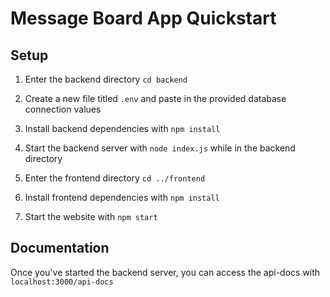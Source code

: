 # Message Board App Quickstart

## Setup
1. Enter the backend directory ```cd backend```

2. Create a new file titled ```.env``` and paste in the provided database connection values

3. Install backend dependencies with ```npm install```

4. Start the backend server with ```node index.js``` while in the backend directory

5. Enter the frontend directory ```cd ../frontend```

6. Install frontend dependencies with ```npm install```

7. Start the website with ```npm start```

## Documentation
Once you've started the backend server, you can access the api-docs with ```localhost:3000/api-docs```
